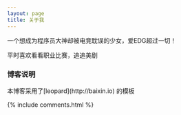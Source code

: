 ```yaml
---
layout: page
title: 关于我 
---
```


一个想成为程序员大神却被电竞耽误的少女，爱EDG超过一切！
<p>
平时喜欢看看职业比赛，追追美剧
<p>
<h3> 博客说明 </h3>  
本博客采用了[leopard](http://baixin.io) 的模板
<p>


{% include comments.html %}



